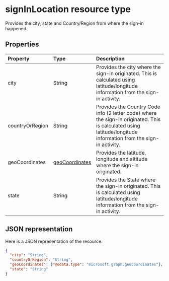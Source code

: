 # signInLocation resource type
Provides the city, state and Country/Region from where the sign-in happened.



## Properties
| Property	   | Type	|Description|
|:---------------|:--------|:----------|
|city|String|Provides the city where the sign-in originated. This is calculated using latitude/longitude information from the sign-in activity.|
|countryOrRegion|String|Provides the Country Code info (2 letter code) where the sign-in originated.  This is calculated using latitude/longitude information from the sign-in activity.|
|geoCoordinates|[geoCoordinates](geocoordinates.md)|Provides the latitude, longitude and altitude where the sign-in originated.|
|state|String|Provides the State where the sign-in originated. This is calculated using latitude/longitude information from the sign-in activity.|

## JSON representation

Here is a JSON representation of the resource.

<!-- {
  "blockType": "resource",
  "optionalProperties": [

  ],
  "@odata.type": "microsoft.graph.signInLocation"
}-->

```json
{
  "city": "String",
  "countryOrRegion": "String",
  "geoCoordinates": {"@odata.type": "microsoft.graph.geoCoordinates"},
  "state": "String"
}

```

<!-- uuid: 8fcb5dbc-d5aa-4681-8e31-b001d5168d79
2015-10-25 14:57:30 UTC -->
<!-- {
  "type": "#page.annotation",
  "description": "signInLocation resource",
  "keywords": "",
  "section": "documentation",
  "tocPath": ""
}-->